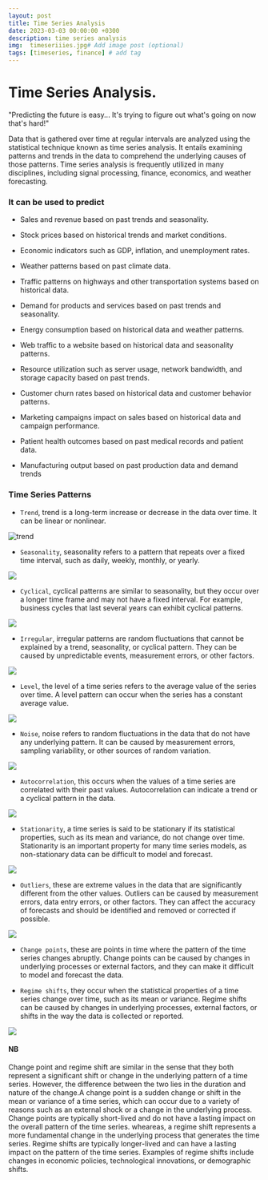 ```yaml
---
layout: post
title: Time Series Analysis
date: 2023-03-03 00:00:00 +0300
description: time series analysis
img:  timeseriiies.jpg# Add image post (optional)
tags: [timeseries, finance] # add tag
---
```


# Time Series Analysis.


"Predicting the future is easy... It's trying to figure out what's going on now that's hard!"

Data that is gathered over time at regular intervals are analyzed using the statistical technique known as time series analysis. It entails examining patterns and trends in the data to comprehend the underlying causes of those patterns. Time series analysis is frequently utilized in many disciplines, including signal processing, finance, economics, and weather forecasting.


### It can be used to predict

- Sales and revenue based on past trends and seasonality.

- Stock prices based on historical trends and market conditions.

- Economic indicators such as GDP, inflation, and unemployment rates.

- Weather patterns based on past climate data.

- Traffic patterns on highways and other transportation systems based on historical data.

- Demand for products and services based on past trends and seasonality.

- Energy consumption based on historical data and weather patterns.

- Web traffic to a website based on historical data and seasonality patterns.

- Resource utilization such as server usage, network bandwidth, and storage capacity based on past trends.

- Customer churn rates based on historical data and customer behavior patterns.

- Marketing campaigns impact on sales based on historical data and campaign performance.

- Patient health outcomes based on past medical records and patient data.

- Manufacturing output based on past production data and demand trends



### Time Series Patterns

- `Trend`, trend is a long-term increase or decrease in the data over time. It can be linear or nonlinear.

![trend]({{site.baseurl}}/assets/img/trd.png)


- `Seasonality`, seasonality refers to a pattern that repeats over a fixed time interval, such as daily, weekly, monthly, or yearly.

![]({{site.baseurl}}/assets/img/seans.png)

- `Cyclical`, cyclical patterns are similar to seasonality, but they occur over a longer time frame and may not have a fixed interval. For example, business cycles that last several years can exhibit cyclical patterns.

![]({{site.baseurl}}/assets/img/cycli.png)

- `Irregular`, irregular patterns are random fluctuations that cannot be explained by a trend, seasonality, or cyclical pattern. They can be caused by unpredictable events, measurement errors, or other factors.

![]({{site.baseurl}}/assets/img/irregul.png)


- `Level`, the level of a time series refers to the average value of the series over time. A level pattern can occur when the series has a constant average value.

![]({{site.baseurl}}/assets/img/leve.png)


- `Noise`, noise refers to random fluctuations in the data that do not have any underlying pattern. It can be caused by measurement errors, sampling variability, or other sources of random variation.

![]({{site.baseurl}}/assets/img/nois.png)


- `Autocorrelation`, this occurs when the values of a time series are correlated with their past values. Autocorrelation can indicate a trend or a cyclical pattern in the data.

![]({{site.baseurl}}/assets/img/autocorr.png)


- `Stationarity`, a time series is said to be stationary if its statistical properties, such as its mean and variance, do not change over time. Stationarity is an important property for many time series models, as non-stationary data can be difficult to model and forecast.

![]({{site.baseurl}}/assets/img/statio.png)


- `Outliers`, these are extreme values in the data that are significantly different from the other values. Outliers can be caused by measurement errors, data entry errors, or other factors. They can affect the accuracy of forecasts and should be identified and removed or corrected if possible.

![]({{site.baseurl}}/assets/img/outlie.png)


- `Change points`, these are points in time where the pattern of the time series changes abruptly. Change points can be caused by changes in underlying processes or external factors, and they can make it difficult to model and forecast the data.

- `Regime shifts`, they occur when the statistical properties of a time series change over time, such as its mean or variance. Regime shifts can be caused by changes in underlying processes, external factors, or shifts in the way the data is collected or reported.

![]({{site.baseurl}}/assets/img/chgreg.png)


#### NB

Change point and regime shift are similar in the sense that they both represent a significant shift or change in the underlying pattern of a time series. However, the difference between the two lies in the duration and nature of the change.A change point is a sudden change or shift in the mean or variance of a time series, which can occur due to a variety of reasons such as an external shock or a change in the underlying process. Change points are typically short-lived and do not have a lasting impact on the overall pattern of the time series.
wheareas, a regime shift represents a more fundamental change in the underlying process that generates the time series. Regime shifts are typically longer-lived and can have a lasting impact on the pattern of the time series. Examples of regime shifts include changes in economic policies, technological innovations, or demographic shifts.


